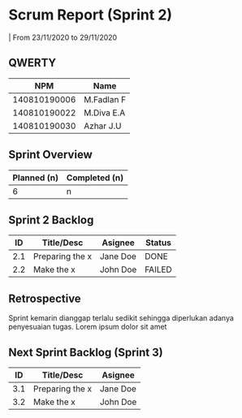 # Scrum Report (Sprint 2)
| From 23/11/2020 to 29/11/2020

## QWERTY
| NPM           | Name        |
| ------------- |-------------|
| 140810190006  | M.Fadlan F  |
| 140810190022  | M.Diva E.A  |
| 140810190030  | Azhar J.U   |

## Sprint Overview
| Planned (n)   | Completed (n) |
| ------------- |-------------- |
| 6             | n             |

## Sprint 2 Backlog

| ID  | Title/Desc | Asignee | Status |
| --- | ---------- | ------- | ------ |
| 2.1 | Preparing the x | Jane Doe | DONE |
| 2.2 | Make the x | John Doe | FAILED |

## Retrospective 

Sprint kemarin dianggap terlalu sedikit sehingga diperlukan adanya penyesuaian tugas. Lorem ipsum dolor sit amet

## Next Sprint Backlog (Sprint 3)
| ID  | Title/Desc | Asignee | 
| --- | ---------- | ------- | 
| 3.1 | Preparing the x | Jane Doe | 
| 3.2 | Make the x | John Doe | 
